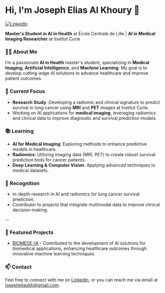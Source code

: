 # Hi, I'm Joseph Elias Al Khoury 👋

[![LinkedIn](https://img.shields.io/badge/LinkedIn-Profile-blue)](https://www.linkedin.com/in/joseph-elias-al-khoury-0a54a8239/)  

**Master's Student in AI in Health** at École Centrale de Lille | **AI in Medical Imaging Researcher** at Institut Curie

### 👨‍💻 About Me
I’m a passionate **AI in Health** master's student, specializing in **Medical Imaging**, **Artificial Intelligence**, and **Machine Learning**. My goal is to develop cutting-edge AI solutions to advance healthcare and improve patient outcomes.

### 💼 Current Focus
- **Research Study**: Developing a radiomic and clinical signature to predict survival in lung cancer using **MRI** and **PET** images at Institut Curie.
- Working on AI applications for **medical imaging**, leveraging radiomics and clinical data to improve diagnostic and survival prediction models.

### 📚 Learning
- **AI for Medical Imaging**: Exploring methods to enhance predictive models in healthcare.
- **Radiomics**: Utilizing imaging data (MRI, PET) to create robust survival prediction tools for cancer patients.
- **Deep Learning & Computer Vision**: Applying advanced techniques to medical datasets.

### 🌟 Recognition
- In-depth research in AI and radiomics for lung cancer survival prediction.
- Contributor to projects that integrate multimodal data to improve clinical decision-making.

--

### 📌 Featured Projects
- [BIOMEDE-IA](https://www.lito-web.fr/fr/projets/93-biomede-ia) - Contributed to the development of AI solutions for biomedical applications, enhancing healthcare outcomes through innovative machine learning techniques.


### 📫 Contact
Feel free to connect with me on [LinkedIn](https://www.linkedin.com/in/joseph-elias-al-khoury-0a54a8239/), or you can reach me via email at [josepheliaskh@gmail.com](mailto:josepheliaskh@gmail.com).
